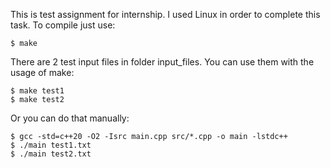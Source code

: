 This is test assignment for internship. I used Linux in order to complete this task. To compile just use:
```
$ make
```
There are 2 test input files in folder input_files. You can use them with the usage of make:
```
$ make test1
$ make test2
```
Or you can do that manually:
```
$ gcc -std=c++20 -O2 -Isrc main.cpp src/*.cpp -o main -lstdc++
$ ./main test1.txt
$ ./main test2.txt
```

